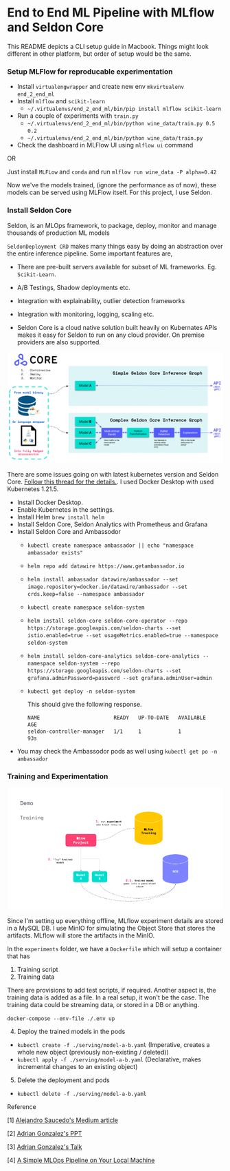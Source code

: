 # End to End ML Pipeline with MLflow and Seldon Core

This README depicts a CLI setup guide in Macbook. Things might look different in other platform, but order of setup would be the same. 

### Setup MLFlow for reproducable experimentation 

- Install `virtualengwrapper` and create new env `mkvirtualenv end_2_end_ml` 
- Install `mlflow` and `scikit-learn` 
    - `~/.virtualenvs/end_2_end_ml/bin/pip install mlflow scikit-learn`
- Run a couple of experiments with `train.py`
    - `~/.virtualenvs/end_2_end_ml/bin/python wine_data/train.py 0.5 0.2`
    - `~/.virtualenvs/end_2_end_ml/bin/python wine_data/train.py`
- Check the dashboard in MLFlow UI using `mlflow ui` command

OR 

Just install `MLFLow` and `conda` and run `mlflow run wine_data -P alpha=0.42`

Now we've the models trained, (ignore the performance as of now), these models can be served using MLFlow itself. For this project, I use Seldon.
### Install Seldon Core 

Seldon, is an MLOps framework, to package, deploy, monitor and manage thousands of production ML models 

`SeldonDeployment CRD` makes many things easy by doing an abstraction over the entire inference pipeline. Some important features are,

- There are pre-built servers available for subset of ML frameworks. Eg. `Scikit-Learn`.

- A/B Testings, Shadow deployments etc. 

- Integration with explainability, outlier detection frameworks 

- Integration with monitoring, logging, scaling etc. 

- Seldon Core is a cloud native solution built heavily on Kubernates APIs makes it easy for Seldon to run on any cloud provider. On premise providers are also supported. 

![Seldon Core Block Diagram](/images/seldon_core.jpeg "seldon core")

There are some issues going on with latest kubernetes version and Seldon Core. [Follow this thread for the details.](https://github.com/SeldonIO/seldon-core/issues/3618). I used Docker Desktop with used Kubernetes 1.21.5. 

- Install Docker Desktop.
- Enable Kubernetes in the settings. 
- Install Helm `brew install helm` 
- Install Seldon Core, Seldon Analytics with Prometheus and Grafana 
- Install Seldon Core and Ambassodor
    - `kubectl create namespace ambassador || echo "namespace ambassador exists"` 
    - `helm repo add datawire https://www.getambassador.io`
    - `helm install ambassador datawire/ambassador --set image.repository=docker.io/datawire/ambassador --set crds.keep=false --namespace ambassador`
    - `kubectl create namespace seldon-system`
    - `helm install seldon-core seldon-core-operator --repo https://storage.googleapis.com/seldon-charts --set istio.enabled=true --set usageMetrics.enabled=true --namespace seldon-system`
    - `helm install seldon-core-analytics seldon-core-analytics --namespace seldon-system --repo https://storage.googleapis.com/seldon-charts --set grafana.adminPassword=password --set grafana.adminUser=admin`
    - `kubectl get deploy -n seldon-system`
        
        This should give the following response. 

        ```
        NAME                        READY   UP-TO-DATE   AVAILABLE   AGE
        seldon-controller-manager   1/1     1            1           93s
        ```
- You may check the Ambassodor pods as well using `kubectl get po -n ambassador` 


### Training and Experimentation 

![Training Flow Chart](/images/training.png "seldon training")


Since I'm setting up everything offline, MLflow experiment details are stored in a MySQL DB. I use MinIO for simulating the Object Store that stores the artifacts. MLflow will 
store the artifacts in the MinIO. 

In the `experiments` folder, we have a `Dockerfile` which will setup a container that has

1. Training script 
2. Training data 

There are provisions to add test scripts, if required. Another aspect is, the training data is added as a file. In a real setup, it won't be the case. The training data could be streaming
data, or stored in a DB or anything. 

`docker-compose --env-file ./.env up`

4. Deploy the trained models in the pods 

-  `kubectl create -f ./serving/model-a-b.yaml` (Imperative, creates a whole new object (previously non-existing / deleted))
- `kubectl apply -f ./serving/model-a-b.yaml` (Declarative, makes incremental changes to an existing object)

5. Delete the deployment and pods

- `kubectl delete -f ./serving/model-a-b.yaml`


Reference 

[1] [Alejandro Saucedo's Medium article](https://towardsdatascience.com/a-simple-mlops-pipeline-on-your-local-machine-db9326addf31)

[2] [Adrian Gonzalez's PPT](https://docs.google.com/presentation/d/1QXiOZkd_XNw6PbUalhYDajljKYQjgKczzNncTyLk9uA/)

[3] [Adrian Gonzalez's Talk](https://www.youtube.com/watch?v=M_q0-8JH0Zw)

[4] [A Simple MLOps Pipeline on Your Local Machine](https://towardsdatascience.com/a-simple-mlops-pipeline-on-your-local-machine-db9326addf31)

